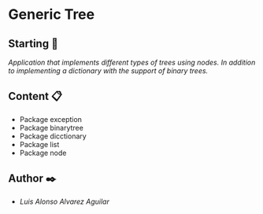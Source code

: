 # Generic Tree

## Starting 🚀
_Application that implements different types of trees using nodes. In addition to implementing a dictionary with the support of binary trees._

## Content 📋
* Package exception
* Package binarytree
* Package dicctionary
* Package list
* Package node

## Author ✒️
* *Luis Alonso Alvarez Aguilar* 
